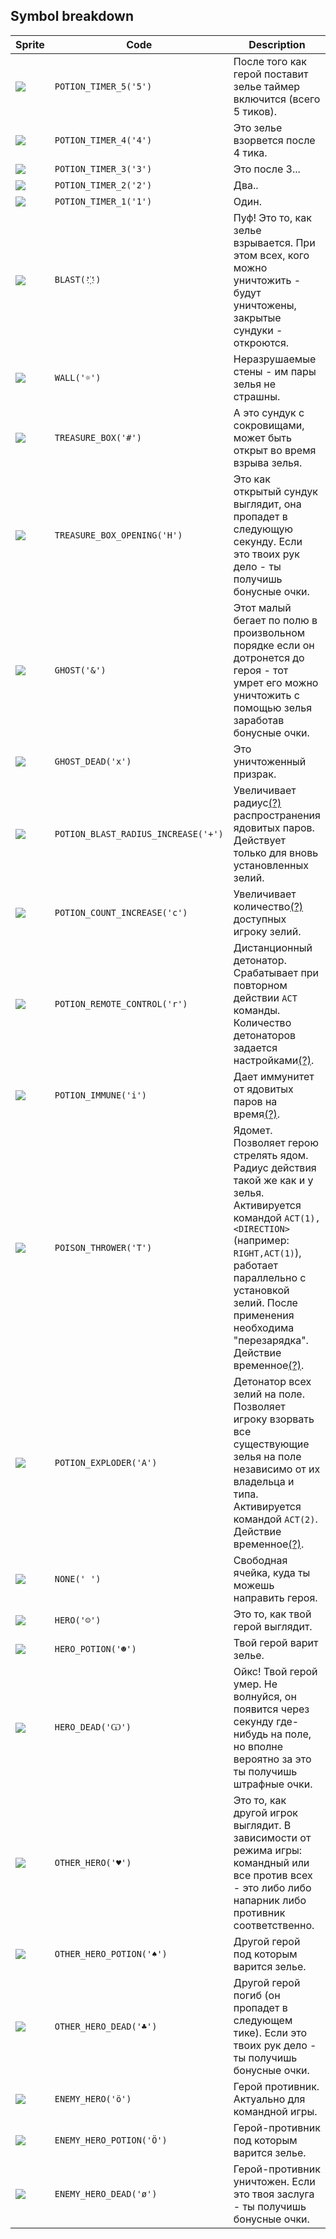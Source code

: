 <meta charset="UTF-8">

## Symbol breakdown
| Sprite | Code | Description |
| -------- | -------- | -------- |
|<img src="/game/resources/mollymage/sprite/potion_timer_5.png" style="height:auto;" /> | `POTION_TIMER_5('5')` | После того как герой поставит зелье таймер включится (всего 5 тиков). | 
|<img src="/game/resources/mollymage/sprite/potion_timer_4.png" style="height:auto;" /> | `POTION_TIMER_4('4')` | Это зелье взорвется после 4 тика. | 
|<img src="/game/resources/mollymage/sprite/potion_timer_3.png" style="height:auto;" /> | `POTION_TIMER_3('3')` | Это после 3... | 
|<img src="/game/resources/mollymage/sprite/potion_timer_2.png" style="height:auto;" /> | `POTION_TIMER_2('2')` | Два.. | 
|<img src="/game/resources/mollymage/sprite/potion_timer_1.png" style="height:auto;" /> | `POTION_TIMER_1('1')` | Один. | 
|<img src="/game/resources/mollymage/sprite/blast.png" style="height:auto;" /> | `BLAST('҉')` | Пуф! Это то, как зелье взрывается. При этом всех, кого можно уничтожить - будут уничтожены, закрытые сундуки - откроются. | 
|<img src="/game/resources/mollymage/sprite/wall.png" style="height:auto;" /> | `WALL('☼')` | Неразрушаемые стены - им пары зелья не страшны. | 
|<img src="/game/resources/mollymage/sprite/treasure_box.png" style="height:auto;" /> | `TREASURE_BOX('#')` | А это сундук с сокровищами, может быть открыт во время взрыва зелья. | 
|<img src="/game/resources/mollymage/sprite/treasure_box_opening.png" style="height:auto;" /> | `TREASURE_BOX_OPENING('H')` | Это как открытый сундук выглядит, она пропадет в следующую секунду. Если это твоих рук дело - ты получишь бонусные очки. | 
|<img src="/game/resources/mollymage/sprite/ghost.png" style="height:auto;" /> | `GHOST('&')` | Этот малый бегает по полю в произвольном порядке если он дотронется до героя - тот умрет его можно уничтожить с помощью зелья заработав бонусные очки. | 
|<img src="/game/resources/mollymage/sprite/ghost_dead.png" style="height:auto;" /> | `GHOST_DEAD('x')` | Это уничтоженный призрак. | 
|<img src="/game/resources/mollymage/sprite/potion_blast_radius_increase.png" style="height:auto;" /> | `POTION_BLAST_RADIUS_INCREASE('+')` | Увеличивает радиус[(?)](#ask) распространения ядовитых паров. Действует только для вновь установленных зелий. | 
|<img src="/game/resources/mollymage/sprite/potion_count_increase.png" style="height:auto;" /> | `POTION_COUNT_INCREASE('c')` | Увеличивает количество[(?)](#ask) доступных игроку зелий. | 
|<img src="/game/resources/mollymage/sprite/potion_remote_control.png" style="height:auto;" /> | `POTION_REMOTE_CONTROL('r')` | Дистанционный детонатор. Срабатывает при повторном действии `ACT` команды. Количество детонаторов задается настройками[(?)](#ask). | 
|<img src="/game/resources/mollymage/sprite/potion_immune.png" style="height:auto;" /> | `POTION_IMMUNE('i')` | Дает иммунитет от ядовитых паров на время[(?)](#ask). | 
|<img src="/game/resources/mollymage/sprite/poison_thrower.png" style="height:auto;" /> | `POISON_THROWER('T')` | Ядомет. Позволяет герою стрелять ядом. Радиус действия такой же как и у зелья. Активируется командой `АСТ(1),<DIRECTION>` (например: `RIGHT,ACT(1)`), работает параллельно с установкой зелий. После применения необходима "перезарядка". Действие временное[(?)](#ask). | 
|<img src="/game/resources/mollymage/sprite/potion_exploder.png" style="height:auto;" /> | `POTION_EXPLODER('A')` | Детонатор всех зелий на поле. Позволяет игроку взорвать все существующие зелья на поле независимо от их владельца и типа. Активируется командой `АСТ(2)`. Действие временное[(?)](#ask). | 
|<img src="/game/resources/mollymage/sprite/none.png" style="height:auto;" /> | `NONE(' ')` | Cвободная ячейка, куда ты можешь направить героя. | 
|<img src="/game/resources/mollymage/sprite/hero.png" style="height:auto;" /> | `HERO('☺')` | Это то, как твой герой выглядит. | 
|<img src="/game/resources/mollymage/sprite/hero_potion.png" style="height:auto;" /> | `HERO_POTION('☻')` | Твой герой варит зелье. | 
|<img src="/game/resources/mollymage/sprite/hero_dead.png" style="height:auto;" /> | `HERO_DEAD('Ѡ')` | Ойкс! Твой герой умер. Не волнуйся, он появится через секунду где-нибудь на поле, но вполне вероятно за это ты получишь штрафные очки. | 
|<img src="/game/resources/mollymage/sprite/other_hero.png" style="height:auto;" /> | `OTHER_HERO('♥')` | Это то, как другой игрок выглядит. В зависимости от режима игры: командный или все против всех - это либо либо напарник либо противник соответственно. | 
|<img src="/game/resources/mollymage/sprite/other_hero_potion.png" style="height:auto;" /> | `OTHER_HERO_POTION('♠')` | Другой герой под которым варится зелье. | 
|<img src="/game/resources/mollymage/sprite/other_hero_dead.png" style="height:auto;" /> | `OTHER_HERO_DEAD('♣')` | Другой герой погиб (он пропадет в следующем тике). Если это твоих рук дело - ты получишь бонусные очки. | 
|<img src="/game/resources/mollymage/sprite/enemy_hero.png" style="height:auto;" /> | `ENEMY_HERO('ö')` | Герой противник. Актуально для командной игры. | 
|<img src="/game/resources/mollymage/sprite/enemy_hero_potion.png" style="height:auto;" /> | `ENEMY_HERO_POTION('Ö')` | Герой-противник под которым варится зелье. | 
|<img src="/game/resources/mollymage/sprite/enemy_hero_dead.png" style="height:auto;" /> | `ENEMY_HERO_DEAD('ø')` | Герой-противник уничтожен. Если это твоя заслуга - ты получишь бонусные очки. | 
